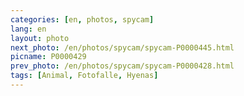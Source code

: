 ```yaml
---
categories: [en, photos, spycam]
lang: en
layout: photo
next_photo: /en/photos/spycam/spycam-P0000445.html
picname: P0000429
prev_photo: /en/photos/spycam/spycam-P0000428.html
tags: [Animal, Fotofalle, Hyenas]
---
```

